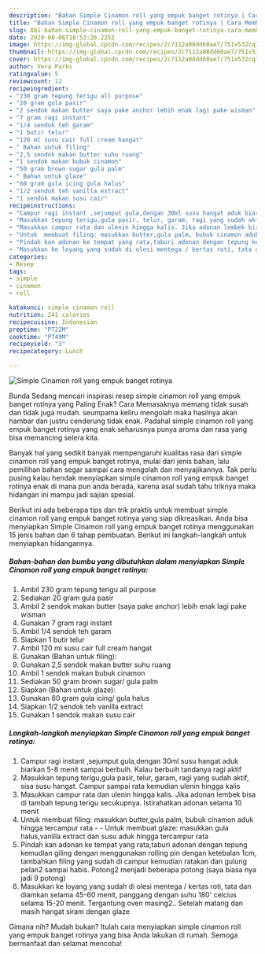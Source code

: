 ```yaml
---
description: "Bahan Simple Cinamon roll yang empuk banget rotinya | Cara Membuat Simple Cinamon roll yang empuk banget rotinya Yang Enak Dan Lezat"
title: "Bahan Simple Cinamon roll yang empuk banget rotinya | Cara Membuat Simple Cinamon roll yang empuk banget rotinya Yang Enak Dan Lezat"
slug: 881-bahan-simple-cinamon-roll-yang-empuk-banget-rotinya-cara-membuat-simple-cinamon-roll-yang-empuk-banget-rotinya-yang-enak-dan-lezat
date: 2020-08-06T18:53:26.225Z
image: https://img-global.cpcdn.com/recipes/2c7112a08dd60ae7/751x532cq70/simple-cinamon-roll-yang-empuk-banget-rotinya-foto-resep-utama.jpg
thumbnail: https://img-global.cpcdn.com/recipes/2c7112a08dd60ae7/751x532cq70/simple-cinamon-roll-yang-empuk-banget-rotinya-foto-resep-utama.jpg
cover: https://img-global.cpcdn.com/recipes/2c7112a08dd60ae7/751x532cq70/simple-cinamon-roll-yang-empuk-banget-rotinya-foto-resep-utama.jpg
author: Vera Parks
ratingvalue: 5
reviewcount: 12
recipeingredient:
- "230 gram tepung terigu all purpose"
- "20 gram gula pasir"
- "2 sendok makan butter saya pake anchor lebih enak lagi pake wisman"
- "7 gram ragi instant"
- "1/4 sendok teh garam"
- "1 butir telur"
- "120 ml susu cair full cream hangat"
- " Bahan untuk filing"
- "2,5 sendok makan butter suhu ruang"
- "1 sendok makan bubuk cinamon"
- "50 gram brown sugar gula palm"
- " Bahan untuk glaze"
- "60 gram gula icing gula halus"
- "1/2 sendok teh vanilla extract"
- "1 sendok makan susu cair"
recipeinstructions:
- "Campur ragi instant ,sejumput gula,dengan 30ml susu hangat aduk biarkan 5-8 menit sampai berbuih. Kalau berbuih tandanya ragi aktif"
- "Masukkan tepung terigu,gula pasir, telur, garam, ragi yang sudah aktif, sisa susu hangat. Campur sampai rata kemudian ulenin hingga kalis"
- "Masukkan campur rata dan ulenin hingga kalis. Jika adonan lembek bisa di tambah tepung terigu secukupnya. Istirahatkan adonan selama 10 menit"
- "Untuk  membuat filing: masukkan butter,gula palm, bubuk cinamon aduk hingga tercampur rata  Untuk membuat glaze: masukkan gula halus,vanilla extract dan susu aduk hingga tercampur rata"
- "Pindah kan adonan ke tempat yang rata,taburi adonan dengan tepung kemudian giling dengan menggunakan rolling pin dengan ketebalan 1cm, tambahkan filing yang sudah di campur kemudian ratakan dan gulung pelan2 sampai habis. Potong2 menjadi beberapa potong (saya biasa nya jadi 9 potong)"
- "Masukkan ke loyang yang sudah di olesi mentega / kertas roti, tata dan diamkan selama 45-60 menit, panggang dengan suhu 180&#39; celcius selama 15-20 menit. Tergantung oven masing2.. Setelah matang dan masih hangat siram dengan glaze"
categories:
- Resep
tags:
- simple
- cinamon
- roll

katakunci: simple cinamon roll 
nutrition: 241 calories
recipecuisine: Indonesian
preptime: "PT22M"
cooktime: "PT49M"
recipeyield: "3"
recipecategory: Lunch

---
```



![Simple Cinamon roll yang empuk banget rotinya](https://img-global.cpcdn.com/recipes/2c7112a08dd60ae7/751x532cq70/simple-cinamon-roll-yang-empuk-banget-rotinya-foto-resep-utama.jpg)

Bunda Sedang mencari inspirasi resep simple cinamon roll yang empuk banget rotinya yang Paling Enak? Cara Memasaknya memang tidak susah dan tidak juga mudah. seumpama keliru mengolah maka hasilnya akan hambar dan justru cenderung tidak enak. Padahal simple cinamon roll yang empuk banget rotinya yang enak seharusnya punya aroma dan rasa yang bisa memancing selera kita.



Banyak hal yang sedikit banyak mempengaruhi kualitas rasa dari simple cinamon roll yang empuk banget rotinya, mulai dari jenis bahan, lalu pemilihan bahan segar sampai cara mengolah dan menyajikannya. Tak perlu pusing kalau hendak menyiapkan simple cinamon roll yang empuk banget rotinya enak di mana pun anda berada, karena asal sudah tahu triknya maka hidangan ini mampu jadi sajian spesial.


Berikut ini ada beberapa tips dan trik praktis untuk membuat simple cinamon roll yang empuk banget rotinya yang siap dikreasikan. Anda bisa menyiapkan Simple Cinamon roll yang empuk banget rotinya menggunakan 15 jenis bahan dan 6 tahap pembuatan. Berikut ini langkah-langkah untuk menyiapkan hidangannya.

<!--inarticleads1-->

##### Bahan-bahan dan bumbu yang dibutuhkan dalam menyiapkan Simple Cinamon roll yang empuk banget rotinya:

1. Ambil 230 gram tepung terigu all purpose
1. Sediakan 20 gram gula pasir
1. Ambil 2 sendok makan butter (saya pake anchor) lebih enak lagi pake wisman
1. Gunakan 7 gram ragi instant
1. Ambil 1/4 sendok teh garam
1. Siapkan 1 butir telur
1. Ambil 120 ml susu cair full cream hangat
1. Gunakan  (Bahan untuk filing):
1. Gunakan 2,5 sendok makan butter suhu ruang
1. Ambil 1 sendok makan bubuk cinamon
1. Sediakan 50 gram brown sugar/ gula palm
1. Siapkan  (Bahan untuk glaze):
1. Gunakan 60 gram gula icing/ gula halus
1. Siapkan 1/2 sendok teh vanilla extract
1. Gunakan 1 sendok makan susu cair




<!--inarticleads2-->

##### Langkah-langkah menyiapkan Simple Cinamon roll yang empuk banget rotinya:

1. Campur ragi instant ,sejumput gula,dengan 30ml susu hangat aduk biarkan 5-8 menit sampai berbuih. Kalau berbuih tandanya ragi aktif
1. Masukkan tepung terigu,gula pasir, telur, garam, ragi yang sudah aktif, sisa susu hangat. Campur sampai rata kemudian ulenin hingga kalis
1. Masukkan campur rata dan ulenin hingga kalis. Jika adonan lembek bisa di tambah tepung terigu secukupnya. Istirahatkan adonan selama 10 menit
1. Untuk  membuat filing: masukkan butter,gula palm, bubuk cinamon aduk hingga tercampur rata -  - Untuk membuat glaze: masukkan gula halus,vanilla extract dan susu aduk hingga tercampur rata
1. Pindah kan adonan ke tempat yang rata,taburi adonan dengan tepung kemudian giling dengan menggunakan rolling pin dengan ketebalan 1cm, tambahkan filing yang sudah di campur kemudian ratakan dan gulung pelan2 sampai habis. Potong2 menjadi beberapa potong (saya biasa nya jadi 9 potong)
1. Masukkan ke loyang yang sudah di olesi mentega / kertas roti, tata dan diamkan selama 45-60 menit, panggang dengan suhu 180&#39; celcius selama 15-20 menit. Tergantung oven masing2.. Setelah matang dan masih hangat siram dengan glaze




Gimana nih? Mudah bukan? Itulah cara menyiapkan simple cinamon roll yang empuk banget rotinya yang bisa Anda lakukan di rumah. Semoga bermanfaat dan selamat mencoba!

